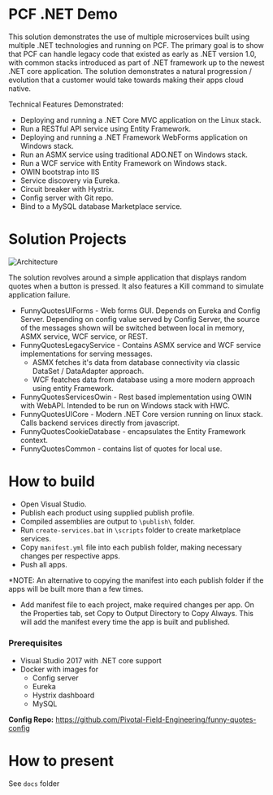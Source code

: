 # PCF .NET Demo
This solution demonstrates the use of multiple microservices built using multiple .NET technologies and running on PCF. The primary goal is to show that PCF can handle legacy code that existed as early as .NET version 1.0, with common stacks introduced as part of .NET framework up to the newest .NET core application. The solution demonstrates a natural progression / evolution that a customer would take towards making their apps cloud native.

Technical Features Demonstrated:
- Deploying and running a .NET Core MVC application on the Linux stack.
- Run a RESTful API service using Entity Framework.
- Deploying and running a .NET Framework WebForms application on Windows stack.
- Run an ASMX service using traditional ADO.NET on Windows stack.
- Run a WCF service with Entity Framework on Windows stack.
- OWIN bootstrap into IIS
- Service discovery via Eureka.
- Circuit breaker with Hystrix.
- Config server with Git repo.
- Bind to a MySQL database Marketplace service.

# Solution Projects
![Architecture](https://github.com/Pivotal-Field-Engineering/pace-workshop-content/blob/master/dotnet-funnyquotes-workshop/images/architecture.png)

The solution revolves around a simple application that displays random quotes when a button is pressed.
It also features a Kill command to simulate application failure.
* FunnyQuotesUIForms - Web forms GUI. Depends on Eureka and Config Server. Depending on config value served by Config Server, the source of the messages shown will be switched between local in memory, ASMX service, WCF service, or REST.
* FunnyQuotesLegacyService - Contains ASMX service and WCF service implementations for serving messages.
   * ASMX fetches it's data from database connectivity via classic DataSet / DataAdapter approach.
   * WCF featches data from database using a more modern approach using entity Framework.
* FunnyQuotesServicesOwin - Rest based implementation using OWIN with WebAPI. Intended to be run on Windows stack with HWC.
* FunnyQuotesUICore - Modern .NET Core version running on linux stack. Calls backend services directly from javascript.
* FunnyQuotesCookieDatabase - encapsulates the Entity Framework context.
* FunnyQuotesCommon - contains list of quotes for local use.

# How to build
* Open Visual Studio. 
* Publish each product using supplied publish profile.
* Compiled assemblies are output to `\publish\` folder.
* Run `create-services.bat` in `\scripts` folder to create marketplace services.
* Copy `manifest.yml` file into each publish folder, making necessary changes per respective apps.
* Push all apps.

*NOTE: An alternative to copying the manifest into each publish folder if the apps will be built more than a few times.
* Add manifest file to each project, make required changes per app. On the Properties tab, set Copy to Output Directory to Copy Always. This will add the manifest every time the app is built and published.

### Prerequisites
* Visual Studio 2017 with .NET core support
* Docker with images for
  * Config server
  * Eureka
  * Hystrix dashboard
  * MySQL

**Config Repo:** https://github.com/Pivotal-Field-Engineering/funny-quotes-config

# How to present
See `docs` folder
